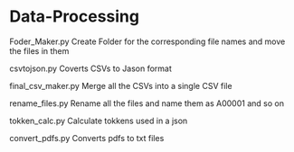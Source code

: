 # Data-Processing

Foder_Maker.py
Create Folder for the corresponding file names and move the files in them

csvtojson.py
Coverts CSVs to Jason format

final_csv_maker.py
Merge all the CSVs into a single CSV file 

rename_files.py
Rename all the files and name them as A00001 and so on

tokken_calc.py
Calculate tokkens used in a json

convert_pdfs.py
Converts pdfs to txt files
